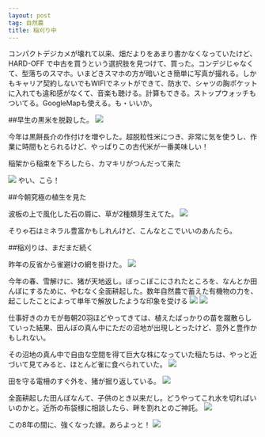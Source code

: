```yaml
---
layout: post
tag: 自然農
title: 稲刈り中
---
```

コンパクトデジカメが壊れて以来、畑だよりをあまり書かなくなっていたけど、HARD-OFF で中古を買うという選択肢を見つけて、買った。コンデジじゃなくて、型落ちのスマホ。いまどきスマホの方が暗いとき簡単に写真が撮れる。しかもキャリア契約しないでもWIFIでネットができて、防水で、シャツの胸ポケットに入れても違和感がなくて、音楽も聴ける。計算もできる。ストップウォッチもついてる。GoogleMapも使える。も・いいか。

##早生の黒米を脱穀した。
![](https://farm2.staticflickr.com/1937/30738072067_17f34588b3.jpg)

今年は黒餅長介の作付けを増やした。超脱粒性米につき、非常に気を使うし、作業に時間もとられるけど、やっぱりこの古代米が一番美味しい！

稲架から稲束を下ろしたら、カマキリがつんだって来た

![](https://farm5.staticflickr.com/4876/44764411895_10bb0f5bf8.jpg)
やい、こら！

##今朝究極の植生を見た

波板の上で風化した石の屑に、草が2種類芽生えてた。
![](https://farm5.staticflickr.com/4879/44797928975_df2eef8f7d.jpg)

そりゃ石はミネラル豊富かもしれんけど、こんなとこでいいのあんたら。

##稲刈りは、まだまだ続く

昨年の反省から雀避けの網を掛けた。
![](https://farm5.staticflickr.com/4821/44797932075_2047809118.jpg)

今年の春、雪解けに、猪が天地返し。ぼっこぼこにされたところを、なんとか田んぼにするために、やむなく全面耕起した。数年自然農で蓄えた有機物の力を、起こしたことによって単年で解放したような印象を受ける
![](https://farm5.staticflickr.com/4918/44815510005_81506f19fd.jpg)
![](https://farm5.staticflickr.com/4839/30789160347_2261df5229.jpg)

仕事好きのカモが毎朝20羽ほどやってきては、植えたばっかりの苗を蹴散らしていった結果、田んぼの真ん中にただの沼地が出現しとったけど、意外と豊作かもしれない。

その沼地の真ん中で自由な空間を得て巨大な株になっていた稲たちは、やっと近づいて見てみると、ほとんど雀に食べられていた。
![](https://farm5.staticflickr.com/4887/43911841920_c2f831c93d.jpg)

田を守る電柵のすぐ外を、猪が掘り返している。
![](https://farm2.staticflickr.com/1946/45678975942_a4a4aa0235.jpg)

全面耕起した田んぼなんて、子供のとき以来だし。どうやってこれ水を切ればいいのかと。近所の布袋様に相談したら、畔を割れとのご神託。
![](https://farm5.staticflickr.com/4828/44815516465_4d725a2ef9.jpg)

この8年の間に、強くなった嫁。あらよっと！
![](https://farm2.staticflickr.com/1937/43911844270_a0007d7bbe.jpg)


